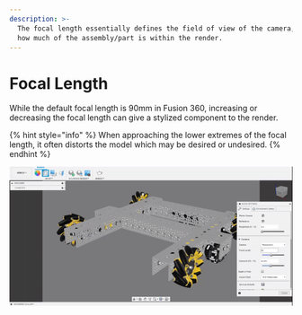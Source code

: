 ```yaml
---
description: >-
  The focal length essentially defines the field of view of the camera, changing
  how much of the assembly/part is within the render.
---
```


# Focal Length

While the default focal length is 90mm in Fusion 360, increasing or decreasing the focal length can give a stylized component to the render.

{% hint style="info" %}
When approaching the lower extremes of the focal length, it often distorts the model which may be desired or undesired.
{% endhint %}

![Changing the focal length of the camera](../.gitbook/assets/2597870220f7aeedab6040dea8c53d07.gif)

